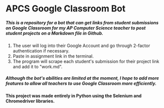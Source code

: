 # APCS Google Classroom Bot
##### This is a repository for a bot that can get links from student submissions on Google Classroom for my AP Computer Science teacher to post student projects on a Markdown file in Github. 
1. The user will log into their Google Account and go through 2-factor authentication if necessary. 
2. Paste in assignment link in the terminal.
3. The program will scrape each student's submission for their project link and add it to "work.md". 
##### Although the bot's abilities are limited at the moment, I hope to add more features to allow all teachers to use Google Classroom more efficiently. 

#### This project was made entirely in Python using the Selenium and Chromedriver libraries.
